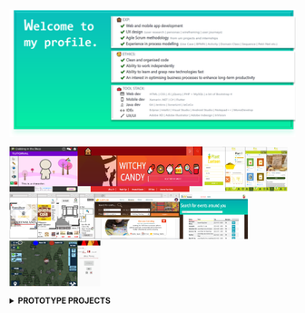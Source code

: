 <img src="https://github.com/NicoleTYF/NicoleTYF/blob/main/bg.png"/>

<img src="https://github.com/NicoleTYF/NicoleTYF/blob/main/prototype1.png" width="120" height="80"/><img src="https://github.com/NicoleTYF/NicoleTYF/blob/main/mnm.png" width="220" height="80"/><img src="https://github.com/NicoleTYF/NicoleTYF/blob/main/prototype2.png" width="150" height="80"/><img src="https://github.com/NicoleTYF/NicoleTYF/blob/main/prototype3.png" width="150" height="80"/><img src="https://github.com/NicoleTYF/NicoleTYF/blob/main/UI_Browse.png" width="150" height="80"/><img src="https://github.com/NicoleTYF/NicoleTYF/blob/main/prototype4.png" width="120" height="80"/><img src="https://github.com/NicoleTYF/NicoleTYF/blob/main/prototype5.png" width="120" height="80"/><img src="https://github.com/NicoleTYF/NicoleTYF/blob/main/Screenshot_20181128-093501_WorkRest.jpg" width="40" height="80"/>


<details><summary> 
  <b>PROTOTYPE PROJECTS</b>
  </summary>
<br>

> &emsp;[📚🎨 Fableous](https://xd.adobe.com/view/23aaa02e-69e1-4a3e-425c-89c35f1d31ef-559b/) <br> &emsp;&emsp;- a tablet classroom app facilitating conversations between autistic individuals and other classmates <br>

> &emsp;[🌱👩🏻‍🌾 Plant Canteen](https://xd.adobe.com/view/380cef9b-fbe4-4880-50a0-cb059ef36559-4e3d/) <br> &emsp;&emsp;- a mobile app for urban domestic plant owner to sell extra food waste as plant fertilizers <br>

> &emsp;[🎩🏛 Galleria Queensland](https://invis.io/76TELTMDRNM#/378005803_Wf_3_Story) <br> 
&emsp;&emsp;- a mobile website for a museum portraying old Queensland furnitures and pictures <br> 
&emsp;&emsp;- multi-player mini-games users can earn virtual coins from <br> 
&emsp;&emsp;- spend them on antique furnitures in the ultimate house decoration game!
</details>

<!--
**NicoleTYF/NicoleTYF** is a ✨ _special_ ✨ repository because its `README.md` (this file) appears on your GitHub profile.

Here are some ideas to get you started:

- 🔭 I’m currently working on ...
- 🌱 I’m currently learning ...
- 👯 I’m looking to collaborate on ...
- 🤔 I’m looking for help with ...
- 💬 Ask me about ...
- 📫 How to reach me: ...
- 😄 Pronouns: ...
- ⚡ Fun fact: ...
-->
